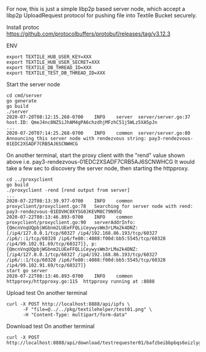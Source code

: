 For now, this is just a simple libp2p based server node,
which accept a libp2p UploadRequest protocol for pushing file into Textile Bucket securely.

Install protoc
https://github.com/protocolbuffers/protobuf/releases/tag/v3.12.3

ENV
```
export TEXTILE_HUB_USER_KEY=XXX
export TEXTILE_HUB_USER_SECRET=XXX
export TEXTILE_DB_THREAD_ID=XXX
export TEXTILE_TEST_DB_THREAD_ID=XXX
```

Start the server node
```
cd cmd/server
go generate
go build
./server
2020-07-20T08:12:15.268-0700	INFO	server	server/server.go:37	host.ID: QmeJ4nc8NZSiJhAM4gPA6chzdhjMFzhC51j5WLz5XA5pJn
...
2020-07-20T07:14:25.268-0700	INFO	common	server/server.go:80	Announcing this server node with rendezvous string: pay3-rendezvous-01EDC2XSADF7CRB5AJ6SCNWHCG
```

On another terminal, start the proxy client with the "rend" value shown above i.e. pay3-rendezvous-01EDC2XSADF7CRB5AJ6SCNWHCG
It would take a few sec to discovery the server node, then starting the httpproxy.
```
cd ../proxyclient
go build
./proxyclient -rend [rend output from server]
...
2020-07-22T08:13:39.977-0700	INFO	common	proxyclient/proxyclient.go:78	Searching for server node with rend: pay3-rendezvous-01EDVHC0XY5G0JKEVM8C79N95Q
2020-07-22T08:13:46.893-0700	INFO	common	proxyclient/proxyclient.go:90	serverAddrInfo: {QmcnVnqUQpbjWGbnm2LUEeFFQLiCeywysWm3rLMa2k4DNZ: [/ip4/127.0.0.1/tcp/60327 /ip4/192.168.86.193/tcp/60327 /ip6/::1/tcp/60328 /ip6/fe80::4088:f00d:bb5:5545/tcp/60328 /ip4/99.102.91.69/tcp/60327]}, p: {QmcnVnqUQpbjWGbnm2LUEeFFQLiCeywysWm3rLMa2k4DNZ: [/ip4/127.0.0.1/tcp/60327 /ip4/192.168.86.193/tcp/60327 /ip6/::1/tcp/60328 /ip6/fe80::4088:f00d:bb5:5545/tcp/60328 /ip4/99.102.91.69/tcp/60327]}
start go server
2020-07-22T08:13:46.893-0700	INFO	common	httpproxy/httpproxy.go:115	httpproxy running at :8888
```

Upload test
On another terminal
```
curl -X POST http://localhost:8888/api/ipfs \
	  -F "file=@../../pkg/textilehelper/test01.png" \
	  -H "Content-Type: multipart/form-data"
```

Download test
On another terminal
```
curl -X POST http://localhost:8888/api/download/testrequester01/bafzbeibbpbqs6oizlyg7dh7tkjxmlldp3l2xdg5yghbtw4ehxl2xiwkyba
```
